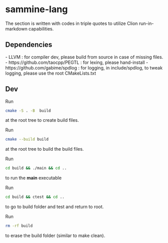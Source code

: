 <h1>sammine-lang</h1>

The section is written with codes in triple quotes to utilize Clion run-in-markdown capabilities.
<h2>Dependencies</h2>
- LLVM : for compiler dev, please build from source in case of missing files.
- https://github.com/taocpp/PEGTL : for lexing, please hand-install
- https://github.com/gabime/spdlog : for logging, in include/spdlog, to tweak logging, please use the root CMakeLists.txt

<h2>Dev</h2>

Run
```bash
cmake -S . -B  build 
```
at the root tree to create build files.

Run
```bash
cmake --build build
```
at the root tree to build the build files.

Run 
```bash
cd build && ./main && cd ..
```
to run the **main** executable

Run
```bash
cd build && ctest && cd ..
```
to go to build folder and test and return to root.

Run
```bash
rm -rf build
```
to erase the build folder (similar to make clean).